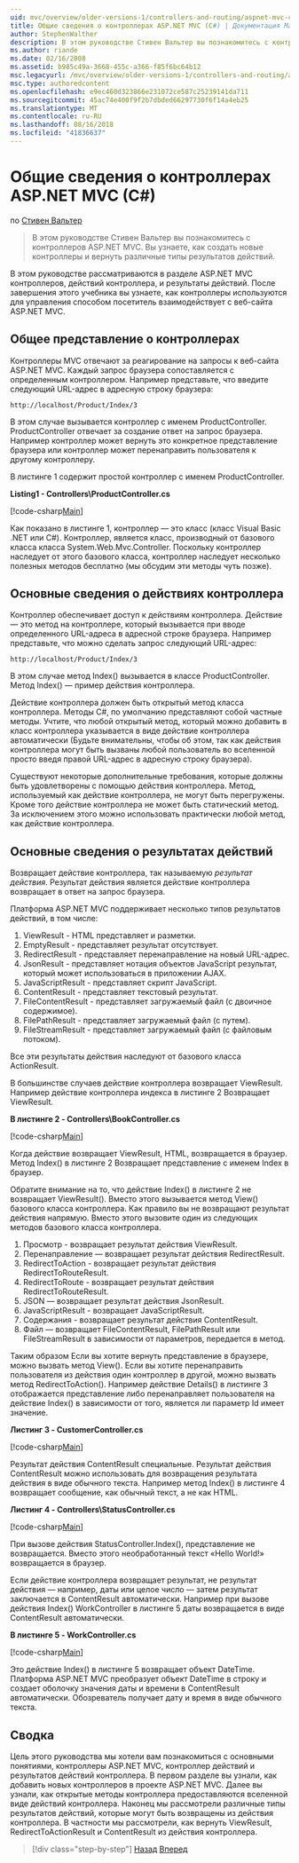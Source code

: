 ```yaml
---
uid: mvc/overview/older-versions-1/controllers-and-routing/aspnet-mvc-controllers-overview-cs
title: Общие сведения о контроллерах ASP.NET MVC (C#) | Документация Майкрософт
author: StephenWalther
description: В этом руководстве Стивен Вальтер вы познакомитесь с контроллеров ASP.NET MVC. Вы узнаете, как создать новые контроллеры и вернуть различные виды res действие...
ms.author: riande
ms.date: 02/16/2008
ms.assetid: b985c49a-3668-455c-a366-f85f6bc64b12
msc.legacyurl: /mvc/overview/older-versions-1/controllers-and-routing/aspnet-mvc-controllers-overview-cs
msc.type: authoredcontent
ms.openlocfilehash: e9ec460d323866e231072ce587c25239141da711
ms.sourcegitcommit: 45ac74e400f9f2b7dbded66297730f6f14a4eb25
ms.translationtype: MT
ms.contentlocale: ru-RU
ms.lasthandoff: 08/16/2018
ms.locfileid: "41836637"
---
```

<a name="aspnet-mvc-controller-overview-c"></a>Общие сведения о контроллерах ASP.NET MVC (C#)
====================
по [Стивен Вальтер](https://github.com/StephenWalther)

> В этом руководстве Стивен Вальтер вы познакомитесь с контроллеров ASP.NET MVC. Вы узнаете, как создать новые контроллеры и вернуть различные типы результатов действий.


В этом руководстве рассматриваются в разделе ASP.NET MVC контроллеров, действий контроллера, и результаты действий. После завершения этого учебника вы узнаете, как контроллеры используются для управления способом посетитель взаимодействует с веб-сайта ASP.NET MVC.

## <a name="understanding-controllers"></a>Общее представление о контроллерах

Контроллеры MVC отвечают за реагирование на запросы к веб-сайта ASP.NET MVC. Каждый запрос браузера сопоставляется с определенным контроллером. Например представьте, что введите следующий URL-адрес в адресную строку браузера:

`http://localhost/Product/Index/3`

В этом случае вызывается контроллер с именем ProductController. ProductController отвечает за создание ответ на запрос браузера. Например контроллер может вернуть это конкретное представление браузера или контроллер может перенаправить пользователя к другому контроллеру.

В листинге 1 содержит простой контроллер с именем ProductController.

**Listing1 - Controllers\ProductController.cs**

[!code-csharp[Main](aspnet-mvc-controllers-overview-cs/samples/sample1.cs)]

Как показано в листинге 1, контроллер — это класс (класс Visual Basic .NET или C#). Контроллер, является класс, производный от базового класса класса System.Web.Mvc.Controller. Поскольку контроллер наследует от этого базового класса, контроллер наследует несколько полезных методов бесплатно (мы обсудим эти методы чуть позже).

## <a name="understanding-controller-actions"></a>Основные сведения о действиях контроллера

Контроллер обеспечивает доступ к действиям контроллера. Действие — это метод на контроллере, который вызывается при вводе определенного URL-адреса в адресной строке браузера. Например представьте, что можно сделать запрос следующий URL-адрес:

`http://localhost/Product/Index/3`

В этом случае метод Index() вызывается в классе ProductController. Метод Index() — пример действия контроллера.

Действие контроллера должен быть открытый метод класса контроллера. Методы C#, по умолчанию представляют собой частные методы. Учтите, что любой открытый метод, который можно добавить в класс контроллера указывается в виде действие контроллера автоматически (Будьте внимательны, чтобы об этом, так как действия контроллера могут быть вызваны любой пользователь во вселенной просто введя правой URL-адрес в адресную строку браузера).

Существуют некоторые дополнительные требования, которые должны быть удовлетворены с помощью действия контроллера. Метод, используемый как действие контроллера, не могут быть перегружены. Кроме того действие контроллера не может быть статический метод. За исключением этого можно использовать практически любой метод, как действие контроллера.

## <a name="understanding-action-results"></a>Основные сведения о результатах действий

Возвращает действие контроллера, так называемую *результат действия*. Результат действия является действие контроллера возвращает в ответ на запрос браузера.

Платформа ASP.NET MVC поддерживает несколько типов результатов действий, в том числе:

1. ViewResult - HTML представляет и разметки.
2. EmptyResult - представляет результат отсутствует.
3. RedirectResult - представляет перенаправление на новый URL-адрес.
4. JsonResult - представляет нотация объектов JavaScript результат, который может использоваться в приложении AJAX.
5. JavaScriptResult - представляет скрипт JavaScript.
6. ContentResult - представляет текстовый результат.
7. FileContentResult - представляет загружаемый файл (с двоичное содержимое).
8. FilePathResult - представляет загружаемый файл (с путем).
9. FileStreamResult - представляет загружаемый файл (с файловым потоком).

Все эти результаты действия наследуют от базового класса ActionResult.

В большинстве случаев действие контроллера возвращает ViewResult. Например действие контроллера индекса в листинге 2 Возвращает ViewResult.

**В листинге 2 - Controllers\BookController.cs**

[!code-csharp[Main](aspnet-mvc-controllers-overview-cs/samples/sample2.cs)]

Когда действие возвращает ViewResult, HTML, возвращается в браузер. Метод Index() в листинге 2 Возвращает представление с именем Index в браузер.

Обратите внимание на то, что действие Index() в листинге 2 не возвращает ViewResult(). Вместо этого вызывается метод View() базового класса контроллера. Как правило вы не возвращают результат действия напрямую. Вместо этого вызовите один из следующих методов базового класса контроллера.

1. Просмотр - возвращает результат действия ViewResult.
2. Перенаправление — возвращает результат действия RedirectResult.
3. RedirectToAction - возвращает результат действия RedirectToRouteResult.
4. RedirectToRoute - возвращает результат действия RedirectToRouteResult.
5. JSON — возвращает результат действия JsonResult.
6. JavaScriptResult - возвращает JavaScriptResult.
7. Содержания - возвращает результат действия ContentResult.
8. Файл — возвращает FileContentResult, FilePathResult или FileStreamResult в зависимости от параметров, передается в метод.

Таким образом Если вы хотите вернуть представление в браузере, можно вызвать метод View(). Если вы хотите перенаправить пользователя из действия один контроллер в другой, можно вызвать метод RedirectToAction(). Например действие Details() в листинге 3 отображается представление либо перенаправляет пользователя на действие Index() в зависимости от того, является ли параметр Id имеет значение.

**Листинг 3 - CustomerController.cs**

[!code-csharp[Main](aspnet-mvc-controllers-overview-cs/samples/sample3.cs)]

Результат действия ContentResult специальные. Результат действия ContentResult можно использовать для возвращения результата действия в виде обычного текста. Например метод Index() в листинге 4 возвращает сообщение, как обычный текст, а не как HTML.

**Листинг 4 - Controllers\StatusController.cs**

[!code-csharp[Main](aspnet-mvc-controllers-overview-cs/samples/sample4.cs)]

При вызове действия StatusController.Index(), представление не возвращается. Вместо этого необработанный текст «Hello World!» возвращается в браузер.

Если действие контроллера возвращает результат, не результат действия — например, даты или целое число — затем результат заключается в ContentResult автоматически. Например при вызове действия Index() WorkController в листинге 5 даты возвращается в виде ContentResult автоматически.

**В листинге 5 - WorkController.cs**

[!code-csharp[Main](aspnet-mvc-controllers-overview-cs/samples/sample5.cs)]

Это действие Index() в листинге 5 возвращает объект DateTime. Платформа ASP.NET MVC преобразует объект DateTime в строку и создает оболочку значения даты и времени в ContentResult автоматически. Обозреватель получает дату и время в виде обычного текста.

## <a name="summary"></a>Сводка

Цель этого руководства мы хотели вам познакомиться с основными понятиями, контроллеры ASP.NET MVC, контроллер действий и результатов действий контроллера. В первом разделе вы узнали, как добавить новых контроллеров в проекте ASP.NET MVC. Далее вы узнали, как открытые методы контроллера предоставляются вселенной виде действий контроллера. Наконец мы рассмотрели различные типы результатов действий, которые могут быть возвращены из действия контроллера. В частности мы рассмотрели, как вернуть ViewResult, RedirectToActionResult и ContentResult из действия контроллера.

> [!div class="step-by-step"]
> [Назад](creating-an-action-vb.md)
> [Вперед](creating-custom-routes-cs.md)
